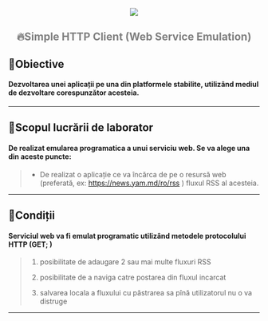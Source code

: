 **<p align="center">[![](https://iili.io/HTc6Kge.md.png)](https://fcim.utm.md)<p/>**


## <p align="center"> <span style="color:grey">**🔥Simple HTTP Client (Web Service Emulation)**</span> <p/>

## 📌Obiective

#### Dezvoltarea unei aplicații pe una din platformele stabilite, utilizând mediul de dezvoltare corespunzător acesteia.

_________________________________________________________________________________________________
## 📌Scopul lucrării de laborator

#### De realizat emularea programatica a unui serviciu web. Se va alege una din aceste puncte:
>
>    - De realizat o aplicație ce va încărca de pe o resursă web (preferată, ex: https://news.yam.md/ro/rss ) fluxul RSS al acesteia.
>
_________________________________________________________________________________________________

## 📌Condiții

#### Serviciul web va fi emulat programatic utilizând metodele protocolului HTTP (GET; )
>
> 1. posibilitate de adaugare 2 sau mai multe fluxuri RSS
>
> 2. posibilitate de a naviga catre postarea din fluxul incarcat
>
> 3. salvarea locala a fluxului cu păstrarea sa pînă utilizatorul nu o va distruge
>
_________________________________________________________________________________________________
